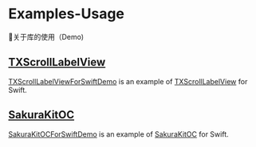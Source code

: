 # Examples-Usage

📝关于库的使用（Demo)

## [TXScrollLabelView](https://github.com/tingxins/TXScrollLabelView)

[TXScrollLabelViewForSwiftDemo](https://github.com/tingxins/Examples-Usage/tree/master/TXScrollLabelViewForSwiftDemo) is an example of [TXScrollLabelView](https://github.com/tingxins/TXScrollLabelView) for Swift.

## [SakuraKitOC](https://github.com/tingxins/SakuraKit)

[SakuraKitOCForSwiftDemo](https://github.com/tingxins/Examples-Usage/tree/master/SakuraKitOCForSwiftDemo) is an example of [SakuraKitOC](https://github.com/tingxins/SakuraKit) for Swift.


